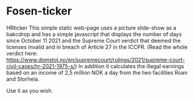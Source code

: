 # Fosen-ticker
HRticker
This simple static web-page uses a picture slide-show as a bakcdrop and has a simple javascript that displays the number of days
since October 11 2021 and the Supreme Court verdict that deemed the licenses invalid and in breach of Article 27 in the ICCPR.
(Read the whole verdict here: https://www.domstol.no/en/supremecourt/rulings/2021/supreme-court-civil-cases/hr-2021-1975-s/)
In addition it calculates the illegal earnings based on an income of 2,5 million NOK a day from the two facilities Roan 
and Storheia.

Use it as you wish.
